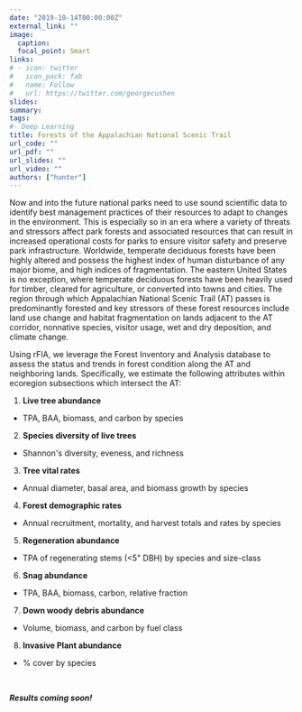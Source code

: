 ```yaml
---
date: "2019-10-14T00:00:00Z"
external_link: ""
image:
  caption: 
  focal_point: Smart
links:
# - icon: twitter
#   icon_pack: fab
#   name: Follow
#   url: https://twitter.com/georgecushen
slides: 
summary: 
tags:
#- Deep Learning
title: Forests of the Appalachian National Scenic Trail
url_code: ""
url_pdf: ""
url_slides: ""
url_video: ""
authors: ["hunter"]
---
```

Now and into the future national parks need to use sound scientific data to identify best management practices of their resources to adapt to changes in the environment. This is especially so in an era where a variety of threats and stressors affect park forests and associated resources that can result in increased operational costs for parks to ensure visitor safety and preserve park infrastructure. Worldwide, temperate deciduous forests have been highly altered and possess the highest index of human disturbance of any major biome, and high indices of fragmentation. The eastern United States is no exception, where temperate deciduous forests have been heavily used for timber, cleared for agriculture, or converted into towns and cities. The region through which Appalachian National Scenic Trail (AT) passes is predominantly forested and key stressors of these forest resources include land use change and habitat fragmentation on lands adjacent to the AT corridor, nonnative species, visitor usage, wet and dry deposition, and climate change. 

Using rFIA, we leverage the Forest Inventory and Analysis database to assess the status and trends in forest condition along the AT and neighboring lands. Specifically, we estimate the following attributes within ecoregion subsections which intersect the AT: 

1. **Live tree abundance**
  + TPA, BAA, biomass, and carbon by species
2. **Species diversity of live trees**
  + Shannon's diversity, eveness, and richness
3. **Tree vital rates**
  + Annual diameter, basal area, and biomass growth by species
4. **Forest demographic rates**
  + Annual recruitment, mortality, and harvest totals and rates by species
5. **Regeneration abundance**
  + TPA of regenerating stems (<5" DBH) by species and size-class
6. **Snag abundance**
  + TPA, BAA, biomass, carbon, relative fraction
7. **Down woody debris abundance**
  + Volume, biomass, and carbon by fuel class
8. **Invasive Plant abundance**
  + % cover by species
  
<br>

_**Results coming soon!**_

<br>
